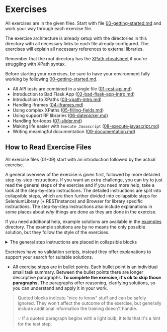 # Exercises

All exercises are in the given files. Start with file [00-getting-started.md](./00-getting-started.md)
and work your way through each exercise file.

The exercise architecture is already setup with the directories in this directory with all necessary
links to each file already configured. The exercises will explain all necessary references to external
libraries.

Remember that the root directory has the [XPath cheatsheet](../xpath-cheatsheet.md) if you're struggling
with XPath syntax.

Before starting your exercises, be sure to have your environment fully working by following
[00-getting-started.md](./00-getting-started.md).

- All API tests are combined in a single file ([01-rest-api.md](./01-rest-api.md))
- Introduction to Bad Flask App ([02-bad-flask-app-intro.md](./02-bad-flask-app-intro.md))
- Introduction to XPaths ([03-xpath-intro.md](./03-xpath-intro.md))
- Handling iframes ([04-iframes.md](./04-iframes.md))
- Using complex XPaths ([05-filling-fields.md](./05-filling-fields.md))
- Using support RF libraries ([06-datepicker.md](./06-datepicker.md))
- Handling for-loops ([07-slider.md](./07-slider.md))
- Making life easier with `Execute Javascript` ([08-execute-javascript.md](./08-execute-javascript.md))
- Writing meaningful documentation ([09-documentation.md](./09-documentation.md))

## How to Read Exercise Files

All exercise files (01-09) start with an introduction followed by the actual
exercise.

A general overview of the exercise is given first, followed by more detailed step-by-step instructions.
If you want an extra challenge, you can try to just read the general steps of the exercise and if you
need more help, take a look at the step-by-step instructions. The detailed instructions are split into
collapsible steps, which are then further divided into collapsible steps for SeleniumLibrary (+ RESTinstance)
and Browser for library specific instructions. The step-by-step instructions also
include explanations in some places about _why_ things are done as they are done in the exercise.

If you need additional help, example solutions are available in the [examples](../examples) directory. The
example solutions are by no means the only possible solution, but they follow the style of the exercises.

<details>
  <summary>The general step instructions are placed in collapsible blocks</summary>

Followed by some narrative and some possible general steps that are common for both library approaches.

</details>

Exercises have no validation scripts, instead they offer explanations to support your search for suitable solutions.

- All exercise steps are in bullet points. Each bullet point is an individual small task summary. Between the bullet points there are longer descriptive paragraphs.
 **To complete the exercise, it's ok to skip those paragraphs.**
The paragraphs offer reasoning, clarifying solutions, so you can understand and apply it in your work.

> Quoted blocks indicate "nice to know" stuff and can be safely ignored.
> They won't affect the outcome of the exercise, but generally include
> additional information the training doesn't handle.
>
> :bulb: If a quoted paragraph begins with a light bulb, it tells that
> it's a hint for the test step.
